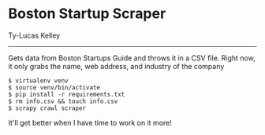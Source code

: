 # Boston Startup Scraper

Ty-Lucas Kelley

---

Gets data from Boston Startups Guide and throws it in a CSV file.
Right now, it only grabs the name, web address, and industry of the company

```
$ virtualenv venv
$ source venv/bin/activate
$ pip install -r requirements.txt
$ rm info.csv && touch info.csv
$ scrapy crawl scraper
```

It'll get better when I have time to work on it more!
